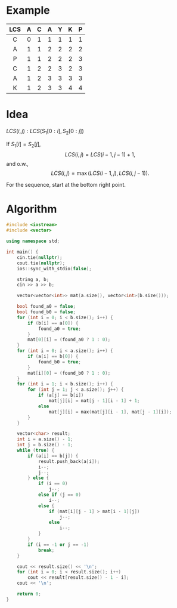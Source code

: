 # Example
|  LCS  |   A   |   C   |   A   |   Y   |   K   |   P   |
| :---: | :---: | :---: | :---: | :---: | :---: | :---: |
|   C   |   0   |   1   |   1   |   1   |   1   |   1   |
|   A   |   1   |   1   |   2   |   2   |   2   |   2   |
|   P   |   1   |   1   |   2   |   2   |   2   |   3   |
|   C   |   1   |   2   |   2   |   3   |   2   |   3   |
|   A   |   1   |   2   |   3   |   3   |   3   |   3   |
|   K   |   1   |   2   |   3   |   3   |   4   |   4   |

# Idea
$LCS(i, j) : LCS(S_1[0:i], S_2[0:j])$

If $S_1[i] = S_2[j]$,  
$$LCS(i, j) = LCS(i-1, j-1) + 1,$$
and o.w.,
$$LCS(i, j) = \max(LCS(i-1, j), LCS(i, j-1)).$$

For the sequence, start at the bottom right point.

# Algorithm
```cpp
#include <iostream>
#include <vector>

using namespace std;

int main() {
    cin.tie(nullptr);
    cout.tie(nullptr);
    ios::sync_with_stdio(false);

    string a, b;
    cin >> a >> b;

    vector<vector<int>> mat(a.size(), vector<int>(b.size()));

    bool found_a0 = false;
    bool found_b0 = false;
    for (int i = 0; i < b.size(); i++) {
        if (b[i] == a[0]) {
            found_a0 = true;
        }
        mat[0][i] = (found_a0 ? 1 : 0);
    }
    for (int i = 0; i < a.size(); i++) {
        if (a[i] == b[0]) {
            found_b0 = true;
        }
        mat[i][0] = (found_b0 ? 1 : 0);
    }
    for (int i = 1; i < b.size(); i++) {
        for (int j = 1; j < a.size(); j++) {
            if (a[j] == b[i])
                mat[j][i] = mat[j - 1][i - 1] + 1;
            else
                mat[j][i] = max(mat[j][i - 1], mat[j - 1][i]);
        }
    }

    vector<char> result;
    int i = a.size() - 1;
    int j = b.size() - 1;
    while (true) {
        if (a[i] == b[j]) {
            result.push_back(a[i]);
            i--;
            j--;
        } else {
            if (i == 0)
                j--;
            else if (j == 0)
                i--;
            else {
                if (mat[i][j - 1] > mat[i - 1][j])
                    j--;
                else
                    i--;
            }
        }
        if (i == -1 or j == -1)
            break;
    }

    cout << result.size() << '\n';
    for (int i = 0; i < result.size(); i++)
        cout << result[result.size() - 1 - i];
    cout << '\n';

    return 0;
}
```